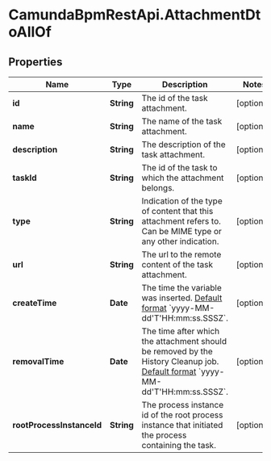 # CamundaBpmRestApi.AttachmentDtoAllOf

## Properties

Name | Type | Description | Notes
------------ | ------------- | ------------- | -------------
**id** | **String** | The id of the task attachment. | [optional] 
**name** | **String** | The name of the task attachment. | [optional] 
**description** | **String** | The description of the task attachment. | [optional] 
**taskId** | **String** | The id of the task to which the attachment belongs. | [optional] 
**type** | **String** | Indication of the type of content that this attachment refers to. Can be MIME type or any other indication. | [optional] 
**url** | **String** | The url to the remote content of the task attachment. | [optional] 
**createTime** | **Date** | The time the variable was inserted. [Default format](https://docs.camunda.org/manual/7.14/reference/rest/overview/date-format/) &#x60;yyyy-MM-dd&#39;T&#39;HH:mm:ss.SSSZ&#x60;. | [optional] 
**removalTime** | **Date** | The time after which the attachment should be removed by the History Cleanup job. [Default format](https://docs.camunda.org/manual/7.14/reference/rest/overview/date-format/) &#x60;yyyy-MM-dd&#39;T&#39;HH:mm:ss.SSSZ&#x60;. | [optional] 
**rootProcessInstanceId** | **String** | The process instance id of the root process instance that initiated the process containing the task. | [optional] 


